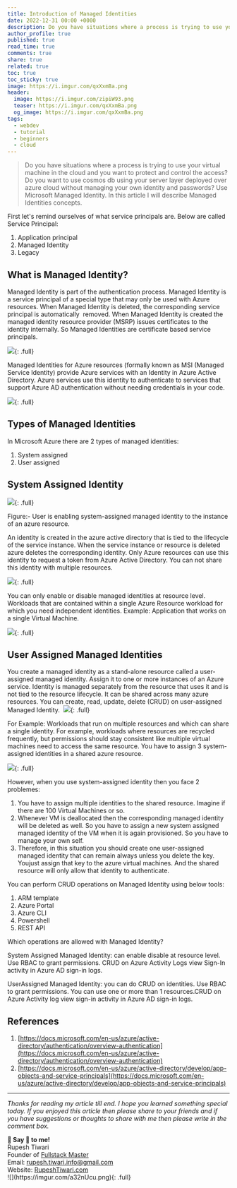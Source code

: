 ```yaml
---
title: Introduction of Managed Identities
date: 2022-12-31 00:00 +0000
description: Do you have situations where a process is trying to use your virtual machine in the cloud and you want to protect and control the access? Do you want to use cosmos db using your server layer deployed over azure cloud without managing your own identity and passwords? Use Microsoft Managed Identity. In this article I will describe Managed Identities concepts.
author_profile: true
published: true
read_time: true
comments: true
share: true
related: true
toc: true
toc_sticky: true
image: https://i.imgur.com/qxXxmBa.png
header:
  image: https://i.imgur.com/zipiW93.png
  teaser: https://i.imgur.com/qxXxmBa.png
  og_image: https://i.imgur.com/qxXxmBa.png
tags:
  - webdev
  - tutorial
  - beginners
  - cloud
---
```


> Do you have situations where a process is trying to use your virtual machine in the cloud and you want to protect and control the access? Do you want to use cosmos db using your server layer deployed over azure cloud without managing your own identity and passwords? Use Microsoft Managed Identity. In this article I will describe Managed Identities concepts.

First let's remind ourselves of what service principals are. Below are called Service Principal:

1.  Application principal
2.  Managed Identity
3.  Legacy

## What is Managed Identity?

Managed Identity is part of the authentication process. Managed Identity is a service principal of a special type that may only be used with Azure resources. When Managed Identity is deleted, the corresponding service principal is automatically  removed. When Managed Identity is created the managed identity resource provider (MSRP) issues certificates to the identity internally. So Managed Identities are certificate based service principals.

![](https://i.imgur.com/bmKv6pn.png){: .full}

Managed Identities for Azure resources (formally known as MSI (Managed Service Identity) provide Azure services with an Identity in Azure Active Directory. Azure services use this identity to authenticate to services that support Azure AD authentication without needing credentials in your code.

![](https://i.imgur.com/MRY8iyy.png){: .full}

## Types of Managed Identities

In Microsoft Azure there are 2 types of managed identities:

1.  System assigned
2.  User assigned

## System Assigned Identity

![](https://i.imgur.com/BWz8lDS.png){: .full}

Figure:- User is enabling system-assigned managed identity to the instance of an azure resource.

An identity is created in the azure active directory that is tied to the lifecycle of the service instance. When the service instance or resource is deleted azure deletes the corresponding identity. Only Azure resources can use this identity to request a token from Azure Active Directory. You can not share this identity with multiple resources.

![](https://i.imgur.com/BHRAMhV.png){: .full}

You can only enable or disable managed identities at resource level. Workloads that are contained within a single Azure Resource workload for which you need independent identities. Example: Application that works on a single Virtual Machine.

![](https://i.imgur.com/aEPJ3sI.png){: .full}

## User Assigned Managed Identities

You create a managed identity as a stand-alone resource called a user-assigned managed identity. Assign it to one or more instances of an Azure service. Identity is managed separately from the resource that uses it and is not tied to the resource lifecycle. It can be shared across many azure resources. You can create, read, update, delete (CRUD) on user-assigned Managed Identity. 
![](https://i.imgur.com/a8gGbnJ.png){: .full}

For Example: Workloads that run on multiple resources and which can share a single identity. For example, workloads where resources are recycled frequently, but permissions should stay consistent like multiple virtual machines need to access the same resource. You have to assign 3 system-assigned identities in a shared azure resource.

![](https://i.imgur.com/A4O695X.png){: .full}

However, when you use system-assigned identity then you face 2 problemes:

1.  You have to assign multiple identities to the shared resource. Imagine if there are 100 Virtual Machines or so.
2.  Whenever VM is deallocated then the corresponding managed identity will be deleted as well. So you have to assign a new system assigned managed identity of the VM when it is again provisioned. So you have to manage your own self.
3.  Therefore, in this situation you should create one user-assigned managed identity that can remain always unless you delete the key.  Youjust assign that key to the azure virtual machines. And the shared resource will only allow that identity to authenticate.

You can perform CRUD operations on Managed Identity using below tools:

1.  ARM template
2.  Azure Portal
3.  Azure CLI
4.  Powershell
5.  REST API

Which operations are allowed with Managed Identity?

System Assigned Managed Identity: can enable disable at resource level. Use RBAC to grant permissions. CRUD on Azure Activity Logs view Sign-In activity in Azure AD sign-in logs.

UserAssigned Managed Identity: you can do CRUD on identities. Use RBAC to grant permissions. You can use one or more than 1 resources.CRUD on Azure Activity log view sign-in activity in Azure AD sign-in logs.

## References 

1.  [https://docs.microsoft.com/en-us/azure/active-directory/authentication/overview-authentication](https://docs.microsoft.com/en-us/azure/active-directory/authentication/overview-authentication)
2.  [https://docs.microsoft.com/en-us/azure/active-directory/develop/app-objects-and-service-principals](https://docs.microsoft.com/en-us/azure/active-directory/develop/app-objects-and-service-principals)

---

_Thanks for reading my article till end. I hope you learned something special today. If you enjoyed this article then please share to your friends and if you have suggestions or thoughts to share with me then please write in the comment box._

<div class="notice--success">
<strong>💖 Say 👋 to me!</strong>
<br>Rupesh Tiwari
<br>Founder of <a href="https://www.fullstackmaster.net">Fullstack Master </a>
<br>Email: <a href="mailto:rupesh.tiwari.info@gmail.com?subject=Hi">rupesh.tiwari.info@gmail.com</a>
<br>Website: <a href="https://www.rupeshtiwari.com">RupeshTiwari.com </a>
</div>
![](https://imgur.com/a32nUcu.png){: .full} 
